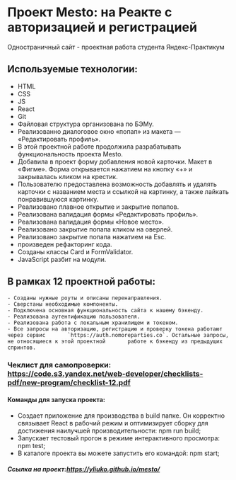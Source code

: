 # Проект Mesto: на Реакте с авторизацией и регистрацией
  Одностраничный сайт - проектная работа студента Яндекс-Практикум 
  ## Используемые технологии:
  - HTML
  - CSS
  - JS
  - React
  - Git
  - Файловая структура организована по БЭМу.
  - Реализованно диалоговое окно «попап» из макета — «Редактировать профиль».
  - В этой проектной работе продолжила разрабатывать функциональность проекта Mesto.
  - Добавила в проект форму добавления новой карточки. Макет в «Фигме». Форма открывается нажатием на кнопку «+» и закрывалась кликом на крестик.
  - Пользователю предоставлена возможность добавлять и удалять карточки с названием места и ссылкой на картинку, а также лайкать понравившуюся картинку.
  - Реализовано плавное открытие и закрытие попапов.
  - Реализована валидация формы «Редактировать профиль».
  - Реализована валидация формы «Новое место».
  - Реализовано закрытие попапа кликом на оверлей.
  - Реализовано закрытие попапа нажатием на Esc.
  - произведен рефакторинг кода.
  - Созданы классы Card и FormValidator.
  - JavaScript разбит на модули.

##  В рамках 12 проектной работы:
    - Созданы нужные роуты и описаны перенаправления.
    - Сверстаны необходимые компоненты.
    - Подключена основная функциональность сайта к нашему бэкенду.
    - Реализована аутентификацию пользователя.
    - Реализована работа с локальным хранилищем и токеном.
    - Все запросы на авторизацию, регистрацию и проверку токена работают через сервис       `https://auth.nomoreparties.co`. Остальные запросы, не относящиеся к этой проектной       работе к бэкенду из предыдущих спринтов.

    
###   Чеклист для самопроверки: https://code.s3.yandex.net/web-developer/checklists-pdf/new-program/checklist-12.pdf

#### Команды для запуска проекта:
- Создает приложение для производства в build папке. Он корректно связывает React в рабочий режим и оптимизирует сборку для достижения наилучшей производительности: npm run build;
- Запускает тестовый прогон в режиме интерактивного просмотра: npm test;
- В каталоге проекта вы можете запустить его командой: npm start;

##### Ссылка на проект:https://yliuko.github.io/mesto/
